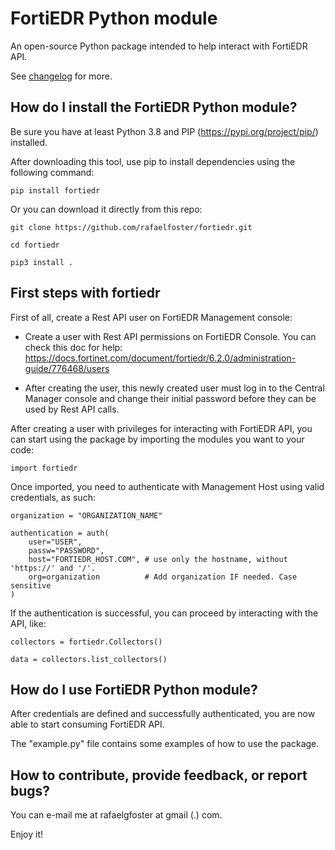 # FortiEDR Python module
An open-source Python package intended to help interact with FortiEDR API.

See [changelog](CHANGELOG.md) for more.

## How do I install the FortiEDR Python module?

Be sure you have at least Python 3.8 and PIP (https://pypi.org/project/pip/) installed.

After downloading this tool, use pip to install dependencies using the following command:

```
pip install fortiedr
```

Or you can download it directly from this repo:

```
git clone https://github.com/rafaelfoster/fortiedr.git

cd fortiedr

pip3 install .
```

## First steps with fortiedr

First of all, create a Rest API user on FortiEDR Management console:
 * Create a user with Rest API permissions on FortiEDR Console. You can check this doc for help: https://docs.fortinet.com/document/fortiedr/6.2.0/administration-guide/776468/users

 * After creating the user, this newly created user must log in to the Central Manager console and change their initial password before they can be used by Rest API calls.

After creating a user with privileges for interacting with FortiEDR API, you can start using the package by importing the modules you want to your code:

`import fortiedr`

Once imported, you need to authenticate with Management Host using valid credentials, as such:

```
organization = "ORGANIZATION_NAME"

authentication = auth(
    user="USER",
    passw="PASSWORD",
    host="FORTIEDR_HOST.COM", # use only the hostname, without 'https://' and '/'.
    org=organization          # Add organization IF needed. Case sensitive
)
```

If the authentication is successful, you can proceed by interacting with the API, like:


```
collectors = fortiedr.Collectors()

data = collectors.list_collectors()

```

## How do I use FortiEDR Python module?

After credentials are defined and successfully authenticated, you are now able to start consuming FortiEDR API.

The "example.py" file contains some examples of how to use the package.


## How to contribute, provide feedback, or report bugs?

You can e-mail me at rafaelgfoster at gmail (.) com.

Enjoy it!
